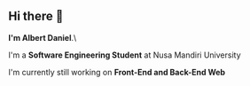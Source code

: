 ## Hi there 👋

**I'm Albert Daniel**.\

I'm a **Software Engineering Student** at Nusa Mandiri University

I'm currently still working on **Front-End and Back-End Web**

<!--
**albertdaniel010/albertdaniel010** is a ✨ _special_ ✨ repository because its `README.md` (this file) appears on your GitHub profile.

Here are some ideas to get you started:

- 🔭 I’m currently working on ...
- 🌱 I’m currently learning ...
- 👯 I’m looking to collaborate on ...
- 🤔 I’m looking for help with ...
- 💬 Ask me about ...
- 📫 How to reach me: ...
- 😄 Pronouns: ...
- ⚡ Fun fact: ...
-->
